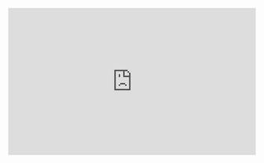 <iframe height="300" style="width: 100%;" scrolling="no" title="embed-medium-articles" src="https://codepen.io/bgoonz/embed/poPOqEO?default-tab=result&theme-id=dark" frameborder="no" loading="lazy" allowtransparency="true" allowfullscreen="true">
  See the Pen <a href="https://codepen.io/bgoonz/pen/poPOqEO">
  embed-medium-articles</a> by Bryan C Guner (<a href="https://codepen.io/bgoonz">@bgoonz</a>)
  on <a href="https://codepen.io">CodePen</a>.
</iframe>
